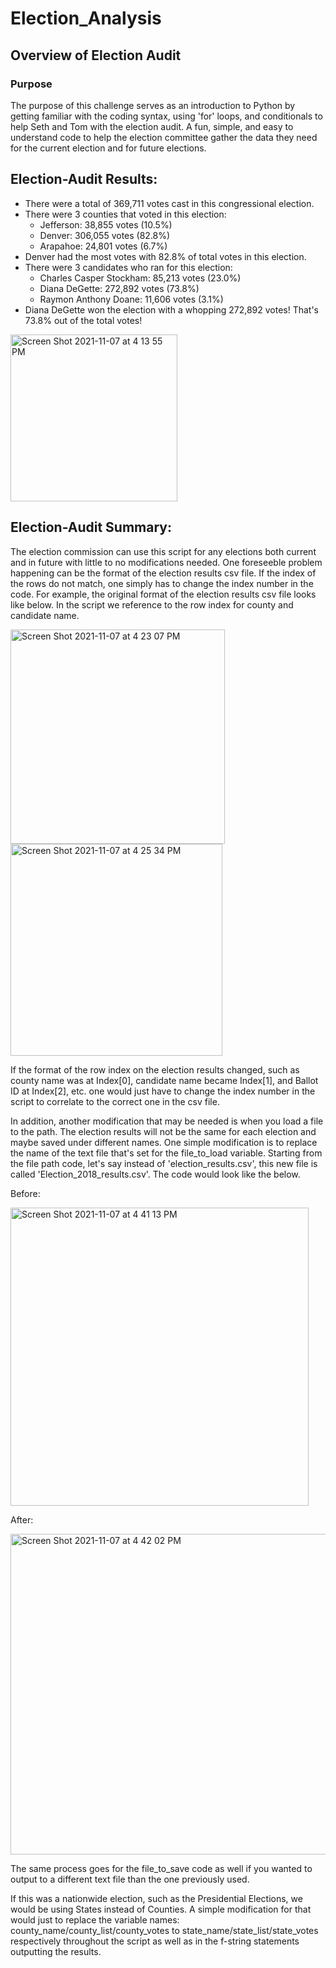 # Election_Analysis

## Overview of Election Audit
### Purpose 
    
The purpose of this challenge serves as an introduction to Python by getting familiar with the coding syntax, using 'for' loops, and conditionals to help Seth and Tom with the election audit. A fun, simple, and easy to understand code to help the election committee gather the data they need for the current election and for future elections. 


## Election-Audit Results:

  - There were a total of 369,711 votes cast in this congressional election.
  - There were 3 counties that voted in this election:
     - Jefferson: 38,855 votes (10.5%)
     - Denver: 306,055 votes (82.8%)                                      
     - Arapahoe: 24,801 votes (6.7%)                                  
  - Denver had the most votes with 82.8% of total votes in this election.
  - There were 3 candidates who ran for this election:
     - Charles Casper Stockham: 85,213 votes (23.0%)
     - Diana DeGette: 272,892 votes (73.8%)
     - Raymon Anthony Doane: 11,606 votes (3.1%)
  - Diana DeGette won the election with a whopping 272,892 votes! That's 73.8% out of the total votes!
<img width="267" alt="Screen Shot 2021-11-07 at 4 13 55 PM" src="https://user-images.githubusercontent.com/33046642/140662072-075767c8-5315-447c-a6c2-38de9ae9cb55.png">

## Election-Audit Summary:
The election commission can use this script for any elections both current and in future with little to no modifications needed. One foreseeble problem happening can be the format of the election results csv file. If the index of the rows do not match, one simply has to change the index number in the code. For example, the original format of the election results csv file looks like below. In the script we reference to the row index for county and candidate name. 

<img width="343" alt="Screen Shot 2021-11-07 at 4 23 07 PM" src="https://user-images.githubusercontent.com/33046642/140662322-fcb77212-4693-4424-a8b2-cab1d16a8f11.png"><img width="339" alt="Screen Shot 2021-11-07 at 4 25 34 PM" src="https://user-images.githubusercontent.com/33046642/140662414-15c20618-91ec-4e47-a140-4d7bac275938.png">

If the format of the row index on the election results changed, such as county name was at Index[0], candidate name became Index[1], and Ballot ID at Index[2], etc. one would just have to change the index number in the script to correlate to the correct one in the csv file. 

In addition, another modification that may be needed is when you load a file to the path. The election results will not be the same for each election and maybe saved under different names. One simple modification is to replace the name of the text file that's set for the file_to_load variable. Starting from the file path code, let's say instead of 'election_results.csv', this new file is called 'Election_2018_results.csv'. The code would look like the below.

 Before:
 
<img width="477" alt="Screen Shot 2021-11-07 at 4 41 13 PM" src="https://user-images.githubusercontent.com/33046642/140662854-b804acd5-b470-4d7f-b6ec-b666ed2a38a5.png">

After:

<img width="513" alt="Screen Shot 2021-11-07 at 4 42 02 PM" src="https://user-images.githubusercontent.com/33046642/140662879-407c19af-cbb4-4c14-9e2e-931ad609f835.png">

The same process goes for the file_to_save code as well if you wanted to output to a different text file than the one previously used. 

If this was a nationwide election, such as the Presidential Elections, we would be using States instead of Counties. A simple modification for that would just to replace the variable names: county_name/county_list/county_votes to state_name/state_list/state_votes respectively throughout the script as well as in the f-string statements outputting the results. 




